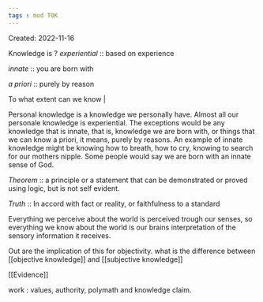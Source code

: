 ```yaml
---
tags : mod TOK
---
```

Created: 2022-11-16 

Knowledge is 
?
*experiential* :: based on experience  
<!--SR:!2023-01-19,8,250-->
*innate* ::   you are born with
<!--SR:!2023-01-16,5,250-->
*a priori* :: purely by reason 
<!--SR:!2023-01-20,9,250-->

To what extent can we know | 

Personal knowledge is a knowledge we personally have. Almost all our personale knowledge is experiential. The exceptions would be any knowledge that is innate, that is, knowledge we are born with, or things that we can know a priori, it means, purely by reasons. An example of innate knowledge might be knowing how to breath, how to cry, knowing to search for our mothers nipple. 
Some people would say we are born with an innate sense of God. 

*Theorem* :: a principle or a statement that can be demonstrated or proved using logic, but is not self evident.
<!--SR:!2023-03-11,59,230-->

*Truth* :: In accord with fact or reality, or faithfulness to a standard
<!--SR:!2023-01-17,6,210-->

Everything we perceive about the world is perceived trough our senses, so everything we know about the world is our brains interpretation of the sensory information it receives. 

Out are the implication of this for objectivity. 
what is the difference between [[objective knowledge]] and [[subjective knowledge]] 

[[Evidence]] 

work : values, authority, polymath and knowledge claim.